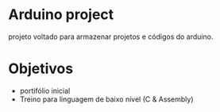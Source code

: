 # Arduino project
projeto voltado para armazenar projetos e códigos do arduino.

# Objetivos
- portifólio inicial
- Treino para linguagem de baixo nível (C & Assembly)

